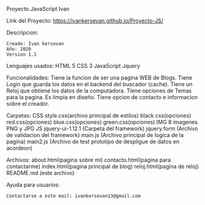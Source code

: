 Proyecto JavaScript Ivan

Link del Proyecto: https://ivankersevan.github.io/Proyecto-JS/

Descripcion:

    Creado: Ivan kersevan
    Año: 2020
    Version 1.1

Lenguajes usados:
    HTML 5
    CSS 3
    JavaScript
    Jquery

Funcionalidades:
    Tiene la funcion de ser una pagina WEB de Blogs.
    Tiene Login que guarda los datos en el backend del buscador (cache).
    Tiene un Reloj que obtiene los datos de la computadora.
    Tiene opciones de Temas para la pagina.
    Es limpia en diseño.
    Tiene opcion de contacto e informacion sobre el creador.

Carpetas:
    CSS
        style.css(archivo principal de estilos)
        black.css(opciones)
        red.css(opciones)
        blue.css(opciones)
        green.css(opciones)
    IMG
        8 imagenes PNG y JPG
    JS
        jquery-ui-1.12.1 (Carpeta del framework)
        jquery.form (Archivo de validacion del framework)
        main.js (Archivo principal de logica de la pagina)
        main2.js (Archivo de test prototipo de despligue de datos en acordeon)

Archivos:
    about.html(pagina sobre mi)
    contacto.html(pagina para contactarme)
    index.html(pagina principal de blog)
    reloj.html(pagina de reloj)
    README.md (este archivo)

Ayuda para usuarios:

    Contactarse a este mail: ivankersevan13@gmail.com
